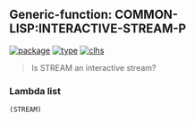 ## Generic-function: COMMON-LISP:INTERACTIVE-STREAM-P
[![package](https://img.shields.io/badge/Package-COMMON--LISP-5f9ea0.svg?style=social&colorA=999999)](../) [![type](https://img.shields.io/badge/Type-Generic--Function-5f9ea0.svg?style=social&colorA=999999)](../#generic-function) [![clhs](https://img.shields.io/badge/CLHS-INTERACTIVE--STREAM--P-5f9ea0.svg?style=social&colorA=999999)](http://www.lispworks.com/documentation/HyperSpec/Body/f_intera.htm) 

> Is STREAM an interactive stream?

### Lambda list
```
(STREAM)
```
